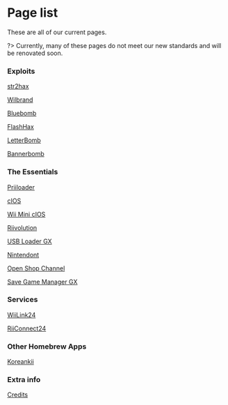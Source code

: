# Page list

These are all of our current pages.

?> Currently, many of these pages do not meet our new standards and will be renovated soon. 

### Exploits
[str2hax](/str2hax)

[Wilbrand](/wilbrand)

[Bluebomb](/bluebomb)

[FlashHax](/FlashHax)

[LetterBomb](/letterbomb)

[Bannerbomb](/Bannerbomb)

### The Essentials
[Priiloader](/priiloader)

[cIOS](/cIOS)

[Wii Mini cIOS](/cIOS-mini)

[Riivolution](/riivolution)

[USB Loader GX](/ULGX)

[Nintendont](/nintendont)

[Open Shop Channel](/OSC)

[Save Game Manager GX](/sgmgx)

### Services
[WiiLink24](/WiiLink)

[RiiConnect24](/rc24)

### Other Homebrew Apps
[Koreankii](/koreankii)

### Extra info
[Credits](/credits)
